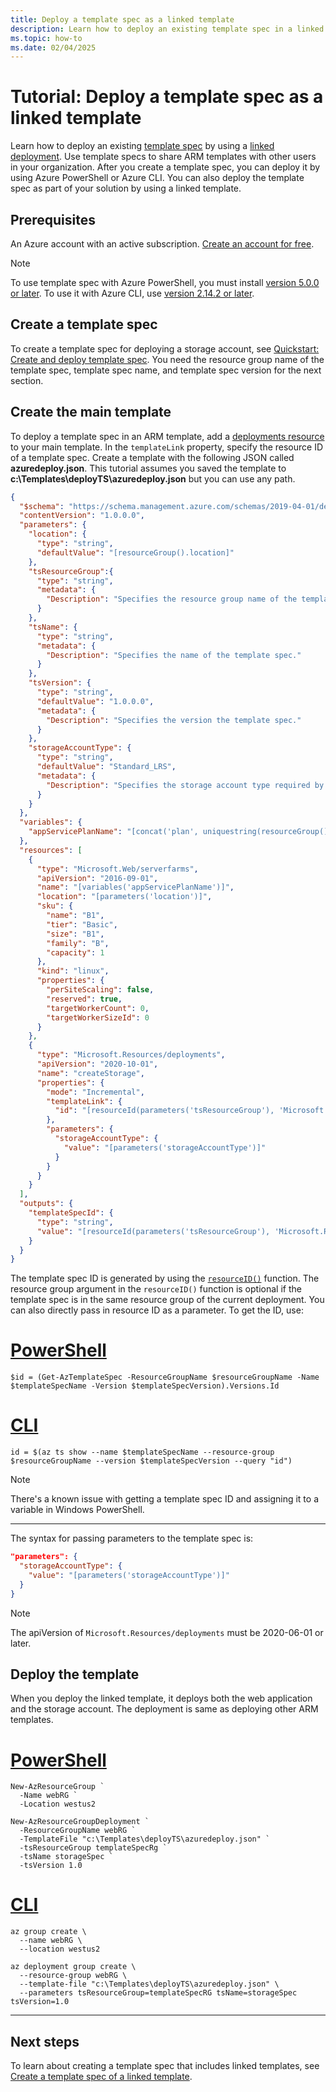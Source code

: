 ```yaml
---
title: Deploy a template spec as a linked template
description: Learn how to deploy an existing template spec in a linked deployment.
ms.topic: how-to
ms.date: 02/04/2025
---
```


# Tutorial: Deploy a template spec as a linked template

Learn how to deploy an existing [template spec](template-specs.md) by using a [linked deployment](linked-templates.md#linked-template). Use template specs to share ARM templates with other users in your organization. After you create a template spec, you can deploy it by using Azure PowerShell or Azure CLI. You can also deploy the template spec as part of your solution by using a linked template.

## Prerequisites

An Azure account with an active subscription. [Create an account for free](https://azure.microsoft.com/pricing/purchase-options/azure-account?cid=msft_learn).

> [!NOTE]
> To use template spec with Azure PowerShell, you must install [version 5.0.0 or later](/powershell/azure/install-azure-powershell). To use it with Azure CLI, use [version 2.14.2 or later](/cli/azure/install-azure-cli).

## Create a template spec

To create a template spec for deploying a storage account, see [Quickstart: Create and deploy template spec](quickstart-create-template-specs.md). You need the resource group name of the template spec, template spec name, and template spec version for the next section.

## Create the main template

To deploy a template spec in an ARM template, add a [deployments resource](/azure/templates/microsoft.resources/deployments) to your main template. In the `templateLink` property, specify the resource ID of a template spec. Create a template with the following JSON called **azuredeploy.json**. This tutorial assumes you saved the template to **c:\Templates\deployTS\azuredeploy.json** but you can use any path.

```json
{
  "$schema": "https://schema.management.azure.com/schemas/2019-04-01/deploymentTemplate.json#",
  "contentVersion": "1.0.0.0",
  "parameters": {
    "location": {
      "type": "string",
      "defaultValue": "[resourceGroup().location]"
    },
    "tsResourceGroup":{
      "type": "string",
      "metadata": {
        "Description": "Specifies the resource group name of the template spec."
      }
    },
    "tsName": {
      "type": "string",
      "metadata": {
        "Description": "Specifies the name of the template spec."
      }
    },
    "tsVersion": {
      "type": "string",
      "defaultValue": "1.0.0.0",
      "metadata": {
        "Description": "Specifies the version the template spec."
      }
    },
    "storageAccountType": {
      "type": "string",
      "defaultValue": "Standard_LRS",
      "metadata": {
        "Description": "Specifies the storage account type required by the template spec."
      }
    }
  },
  "variables": {
    "appServicePlanName": "[concat('plan', uniquestring(resourceGroup().id))]"
  },
  "resources": [
    {
      "type": "Microsoft.Web/serverfarms",
      "apiVersion": "2016-09-01",
      "name": "[variables('appServicePlanName')]",
      "location": "[parameters('location')]",
      "sku": {
        "name": "B1",
        "tier": "Basic",
        "size": "B1",
        "family": "B",
        "capacity": 1
      },
      "kind": "linux",
      "properties": {
        "perSiteScaling": false,
        "reserved": true,
        "targetWorkerCount": 0,
        "targetWorkerSizeId": 0
      }
    },
    {
      "type": "Microsoft.Resources/deployments",
      "apiVersion": "2020-10-01",
      "name": "createStorage",
      "properties": {
        "mode": "Incremental",
        "templateLink": {
          "id": "[resourceId(parameters('tsResourceGroup'), 'Microsoft.Resources/templateSpecs/versions', parameters('tsName'), parameters('tsVersion'))]"
        },
        "parameters": {
          "storageAccountType": {
            "value": "[parameters('storageAccountType')]"
          }
        }
      }
    }
  ],
  "outputs": {
    "templateSpecId": {
      "type": "string",
      "value": "[resourceId(parameters('tsResourceGroup'), 'Microsoft.Resources/templateSpecs/versions', parameters('tsName'), parameters('tsVersion'))]"
    }
  }
}
```

The template spec ID is generated by using the [`resourceID()`](template-functions-resource.md#resourceid) function. The resource group argument in the `resourceID()` function is optional if the template spec is in the same resource group of the current deployment. You can also directly pass in resource ID as a parameter. To get the ID, use:

# [PowerShell](#tab/azure-powershell)

```azurepowershell-interactive
$id = (Get-AzTemplateSpec -ResourceGroupName $resourceGroupName -Name $templateSpecName -Version $templateSpecVersion).Versions.Id
```

# [CLI](#tab/azure-cli)

```azurecli-interactive
id = $(az ts show --name $templateSpecName --resource-group $resourceGroupName --version $templateSpecVersion --query "id")
```

> [!NOTE]
> There's a known issue with getting a template spec ID and assigning it to a variable in Windows PowerShell.

---

The syntax for passing parameters to the template spec is:

```json
"parameters": {
  "storageAccountType": {
    "value": "[parameters('storageAccountType')]"
  }
}
```

> [!NOTE]
> The apiVersion of `Microsoft.Resources/deployments` must be 2020-06-01 or later.

## Deploy the template

When you deploy the linked template, it deploys both the web application and the storage account. The deployment is same as deploying other ARM templates.

# [PowerShell](#tab/azure-powershell)

```azurepowershell
New-AzResourceGroup `
  -Name webRG `
  -Location westus2

New-AzResourceGroupDeployment `
  -ResourceGroupName webRG `
  -TemplateFile "c:\Templates\deployTS\azuredeploy.json" `
  -tsResourceGroup templateSpecRg `
  -tsName storageSpec `
  -tsVersion 1.0
```

# [CLI](#tab/azure-cli)

```azurecli
az group create \
  --name webRG \
  --location westus2

az deployment group create \
  --resource-group webRG \
  --template-file "c:\Templates\deployTS\azuredeploy.json" \
  --parameters tsResourceGroup=templateSpecRG tsName=storageSpec tsVersion=1.0
```

---

## Next steps

To learn about creating a template spec that includes linked templates, see [Create a template spec of a linked template](template-specs-create-linked.md).
